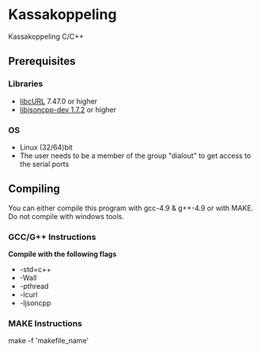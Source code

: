 # Kassakoppeling
Kassakoppeling C/C++

<h2>Prerequisites</h2>

<h3>Libraries</h3>
<ul>
<li><a href="https://curl.haxx.se/download.html">libcURL</a> 7.47.0 or higher</li>
<li><a href="https://packages.debian.org/search?keywords=libjsoncpp-dev">libjsoncpp-dev 1.7.2</a> or higher</li>
</ul>

<h3>OS</h3> 
<ul>
<li>Linux (32/64)bit</li>
<li>The user needs to be a member of the group "dialout" to get access to the serial ports</li>
</ul>

<h2>Compiling</h2>
You can either compile this program with gcc-4.9 & g++-4.9 or with MAKE.
<br>Do not compile with windows tools.

<h3>GCC/G++ Instructions</h3>
<b>Compile with the following flags</b>
<ul>
<li>-std=c++</li>
<li>-Wall</li>
<li>-pthread</li>
<li>-lcurl</li>
<li>-ljsoncpp</li>
</ul>


<h3>MAKE Instructions</h3>
make -f 'makefile_name'
